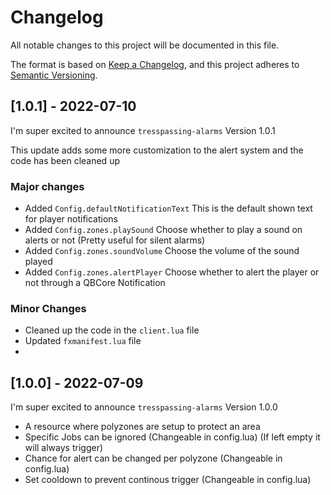 # Changelog

All notable changes to this project will be documented in this file.

The format is based on [Keep a Changelog](https://keepachangelog.com/en/1.0.0/),
and this project adheres to [Semantic Versioning](https://semver.org/spec/v2.0.0.html).

## [1.0.1] - 2022-07-10

I'm super excited to announce `tresspassing-alarms` Version 1.0.1

This update adds some more customization to the alert system and the code has been cleaned up

### Major changes

- Added `Config.defaultNotificationText` This is the default shown text for player notifications
- Added `Config.zones.playSound` Choose whether to play a sound on alerts or not (Pretty useful for silent alarms)
- Added `Config.zones.soundVolume` Choose the volume of the sound played
- Added `Config.zones.alertPlayer` Choose whether to alert the player or not through a QBCore Notification

### Minor Changes
- Cleaned up the code in the `client.lua` file
- Updated `fxmanifest.lua` file
- 
## [1.0.0] - 2022-07-09

I'm super excited to announce `tresspassing-alarms` Version 1.0.0

- A resource where polyzones are setup to protect an area
- Specific Jobs can be ignored (Changeable in config.lua) (If left empty it will always trigger)
- Chance for alert can be changed per polyzone (Changeable in config.lua)
- Set cooldown to prevent continous trigger (Changeable in config.lua)
